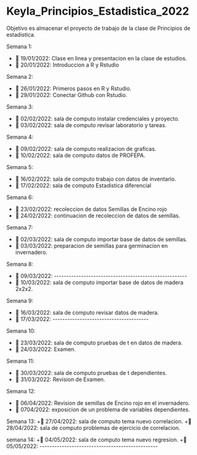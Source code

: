 # Keyla_Principios_Estadistica_2022
Objetivo es almacenar el proyecto de trabajo de la clase de Principios de estadistica.

Semana 1:
+ :dart: 19/01/2022: Clase en linea y presentacion en la clase de estudios.
+ :dart: 20/01/2022: Introduccion a R y Rstudio

Semana 2: 
+ :dart: 26/01/2022: Primeros pasos en R y Rstudio.
+ :dart: 29/01/2022: Conectar Github con Rstudio.

Semana 3:
+ :dart: 02/02/2022: sala de computo instalar credenciales y proyecto.
+ :dart: 03/02/2022: sala de computo revisar laboratorio y tareas. 

Semana 4:
+ :dart: 09/02/2022: sala de computo realizacion de graficas. 
+ :dart: 10/02/2022: sala de computo datos de PROFEPA. 

Semana 5:
+ :dart: 16/02/2022: sala de computo trabajo con datos de inventario.
+ :dart: 17/02/2022: sala de computo Estadistica diferencial

Semana 6:
+ :dart: 23/02/2022: recoleccion de datos Semillas de Encino rojo
+ :dart: 24/02/2022: continuacion de recoleccion de datos de semillas. 

Semana 7: 
+ :dart: 02/03/2022: sala de computo importar base de datos de semillas. 
+ :dart: 03/03/2022: preparacion de semillas para germinacion en invernadero. 

Semana 8:
+ :dart: 09/03/2022: ------------------------------------------------------
+ :dart: 10/03/2022: sala de computo importar base de datos de madera 2x2x2.

Semana 9: 
+ :dart: 16/03/2022: sala de computo revisar datos de madera.
+ :dart: 17/03/2022: ---------------------------------------

Semana 10:
+ :dart: 23/03/2022: sala de computo pruebas de t en datos de madera.
+ :dart: 24/03/2022: Examen. 

Semana 11: 
+ :dart: 30/03/2022: sala de computo pruebas de t dependientes. 
+ :dart: 31/03/2022: Revision de Examen. 

Semana 12:
+ :dart: 06/04/2022: Revision de semillas de Encino rojo en el invernadero.
+ :dart: 0704/2022: exposicion de un problema de variables dependientes. 

Semana 13:
+:dart: 27/04/2022: sala de computo tema nuevo correlacion.
+:dart: 28/04/2022: sala de computo problemas de ejercicio de correlacion. 

semana 14: 
+:dart: 04/05/2022: sala de computo tema nuevo regresion.
+:dart: 05/05/2022: ------------------------------------------------